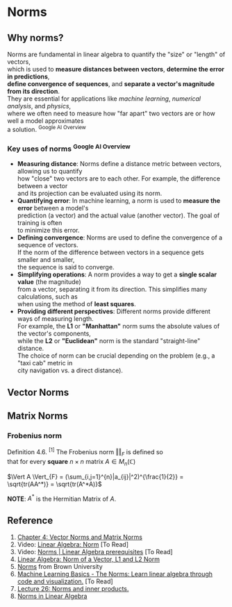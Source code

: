 # Norms

## Why norms? 

Norms are fundamental in linear algebra to quantify the "size" or "length" of vectors, <br>
which is used to **measure distances between vectors**, **determine the error in predictions**, <br>
**define convergence of sequences**, and **separate a vector's magnitude from its direction**. <br>
They are essential for applications like *machine learning*, *numerical analysis*, and *physics*, <br>
where we often need to measure how "far apart" two vectors are or how well a model approximates <br>
a solution. <sup>Google AI Overview</sup>

### Key uses of norms <sup>Google AI Overview</sup>

* **Measuring distance**: Norms define a distance metric between vectors, allowing us to quantify <br>
  how "close" two vectors are to each other. For example, the difference between a vector <br>
  and its projection can be evaluated using its norm.
* **Quantifying error**: In machine learning, a norm is used to **measure the error** between a model's <br>
  prediction (a vector) and the actual value (another vector). The goal of training is often <br>
  to minimize this error.
* **Defining convergence**: Norms are used to define the convergence of a sequence of vectors. <br>
  If the norm of the difference between vectors in a sequence gets smaller and smaller, <br>
  the sequence is said to converge.
* **Simplifying operations**: A norm provides a way to get a **single scalar value** (the magnitude) <br>
  from a vector, separating it from its direction. This simplifies many calculations, such as <br>
  when using the method of **least squares**.
* **Providing different perspectives**: Different norms provide different ways of measuring length. <br>
  For example, the **L1** or **"Manhattan"** norm sums the absolute values of the vector's components, <br>
  while the **L2** or **"Euclidean"** norm is the standard "straight-line" distance. <br>
  The choice of norm can be crucial depending on the problem (e.g., a "taxi cab" metric in <br>
  city navigation vs. a direct distance). 

## Vector Norms

## Matrix Norms

### Frobenius norm

Definition 4.6. <sup>[1]</sup> The Frobenius norm $`\Vert \Vert_{F}`$ is defined so <br>
that for every **square** $`n × n`$ matrix $`A \in M_{n}(\mathbb{C})`$

$`\Vert A \Vert_{F} = (\sum_{i,j=1}^{n}|a_{ij}|^2)^{\frac{1}{2}} = \sqrt{tr(AA^*)} = \sqrt{tr(A^*A)}`$

**NOTE**: $`A^*`$ is the Hermitian Matrix of $`A`$.







## Reference
1. [Chapter 4: Vector Norms and Matrix Norms](https://www.cis.upenn.edu/~cis5150/cis515-11-sl4.pdf)
2. Video: [Linear Algebra: Norm](https://www.youtube.com/watch?v=3i3klTnGZZM) [To Read]
3. Video: [Norms | Linear Algebra prerequisites](https://www.youtube.com/watch?v=_xfOIp55VD4&t=3) [To Read]
4. [Linear Algebra: Norm of a Vector, L1 and L2 Norm](https://medium.com/@praggrt/linear-algebra-norm-of-a-vector-l1-and-l2-norm-7cdf061b9888)
5. [Norms](https://www.cfm.brown.edu/people/dobrush/cs52/Mathematica/Part5/norm.html) from 	Brown University
6. [Machine Learning Basics - The Norms: Learn linear algebra through code and visualization.](https://www.datacamp.com/tutorial/tutorial-machine-learning-basics-norms) [To Read]
7. [Lecture 26: Norms and inner products.](https://people.tamu.edu/~yvorobets/MATH304-2011C/Lect3-04web.pdf)
8. [Norms in Linear Algebra](https://blog.langformers.com/norms-linear-algebra/)

